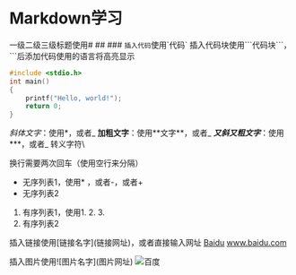 # Markdown学习
一级二级三级标题使用\# ## ###
`插入代码`使用\`代码`
插入代码块使用\```代码块\```，\```后添加代码使用的语言将高亮显示
```c
#include <stdio.h>
int main()
{
    printf("Hello, world!");
    return 0;
}
```
_斜体文字_：使用\*，或者\_
**加粗文字**：使用\*\*文字\*\*，或者\_
***又斜又粗文字***：使用\*\*\*，或者\_
转义字符\

换行需要两次回车（使用空行来分隔）
* 无序列表1，使用\* ，或者\-，或者\+
* 无序列表2

1. 有序列表1，使用1. 2. 3.
2. 有序列表2

插入链接使用\[链接名字]\(链接网址)，或者直接输入网址
[Baidu](www.baidu.com)
www.baidu.com

插入图片使用\!\[图片名字]\(图片网址)
![百度](https://www.baidu.com/img/PCtm_d9c8750bed0b3c7d089fa7d55720d6cf.png)
